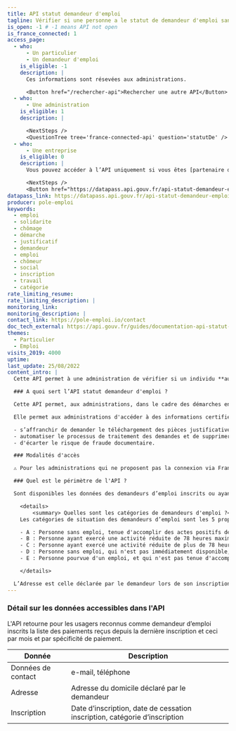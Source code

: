 ```yaml
---
title: API statut demandeur d'emploi
tagline: Vérifier si une personne a le statut de demandeur d'emploi sans lui demander de justificatif
is_open: -1 # -1 means API not open
is_france_connected: 1
access_page:
  - who:
      - Un particulier
      - Un demandeur d'emploi
    is_eligible: -1
    description: |
      Ces informations sont résevées aux administrations.

      <Button href="/rechercher-api">Rechercher une autre API</Button>
  - who:
      - Une administration
    is_eligible: 1
    description: |

      <NextSteps />
      <QuestionTree tree='france-connected-api' question='statutDe' />
  - who:
      - Une entreprise
    is_eligible: 0
    description: |
      Vous pouvez accéder à l’API uniquement si vous êtes [partenaire de France Connect](https://franceconnect.gouv.fr/partenaires), et pour un cas d’usage autorisé par la loi. Vous devrez fournir le cadre juridique qui vous autorise à utiliser ces données.

      <NextSteps />
      <Button href="https://datapass.api.gouv.fr/api-statut-demandeur-emploi">Remplir une demande</Button>
datapass_link: https://datapass.api.gouv.fr/api-statut-demandeur-emploi
producer: pole-emploi
keywords:
  - emploi
  - solidarite
  - chômage
  - démarche
  - justificatif
  - demandeur
  - emploi
  - chômeur
  - social
  - inscription
  - travail
  - catégorie
rate_limiting_resume: 
rate_limiting_description: |
monitoring_link: 
monitoring_description: |
contact_link: https://pole-emploi.io/contact
doc_tech_external: https://api.gouv.fr/guides/documentation-api-statut-pole-emploi
themes:
  - Particulier
  - Emploi
visits_2019: 4000
uptime: 
last_update: 25/08/2022
content_intro: |
  Cette API permet à une administration de vérifier si un individu **authentifié au service avec FranceConnect** est inscrit comme demandeur d’emploi. 

  ### A quoi sert l’API statut demandeur d'emploi ?

  Cette API permet, aux administrations, dans le cadre des démarches en ligne qu'elles mettent en œuvre de savoir si un usager a le statut de demandeur d’emploi.

  Elle permet aux administrations d'accéder à des informations certifiées à la source et ainsi :

  - s’affranchir de demander le téléchargement des pièces justificatives,
  - automatiser le processus de traitement des demandes et de supprimer le contrôle en back-office,
  - d'écarter le risque de fraude documentaire.

  ### Modalités d'accès

  ⚠️ Pour les administrations qui ne proposent pas la connexion via FranceConnect ou pour lesquelles les démarches en ligne sont accessibles également sans FranceConnect, les mêmes données sont **disponibles dans [l'API Particulier](/les-api/api-particulier)**

  ### Quel est le périmètre de l'API ?

  Sont disponibles les données des demandeurs d’emploi inscrits ou ayant été inscrits à Pôle emploi depuis 2010, date d’inscription et de cessation d’inscription le cas échéant.

    <details>
        <summary> Quelles sont les catégories de demandeurs d'emploi ?</summary>
    Les catégories de situation des demandeurs d’emploi sont les 5 proposées par Pôle emploi: A, B, C, D et E. La répartition permet d'établir une classification selon la disponibilité du demandeur d'emploi.

    - A : Personne sans emploi, tenue d'accomplir des actes positifs de recherche d'emploi, à la recherche d'un emploi quel que soit le type de contrat (CDI,CDD, à temps plein, à temps partiel, temporaire ou saisonnier) ;
    - B : Personne ayant exercé une activité réduite de 78 heures maximum par mois, tenue d'accomplir des actes positifs de recherche d'emploi ;
    - C : Personne ayant exercé une activité réduite de plus de 78 heures par mois, tenue d'accomplir des actes positifs de recherche d'emploi ;
    - D : Personne sans emploi, qui n'est pas immédiatement disponible, et qui n'est pas tenue d'accomplir des actes positifs de recherche d'emploi (demandeur d'emploi en formation, en maladie, etc.) ;
    - E : Personne pourvue d'un emploi, et qui n'est pas tenue d'accomplir des actes positifs de recherche d'emploi.

    </details>

  L’Adresse est celle déclarée par le demandeur lors de son inscription ou suite à une déclaration de changement d’adresse.
---
```


### Détail sur les données accessibles dans l'API

L'API retourne pour les usagers reconnus comme demandeur d’emploi inscrits la liste des paiements reçus depuis la dernière inscription et ceci par mois et par spécificité de paiement.

| Donnée                       | Description                                                                                        |
| ---------------------------- | -------------------------------------------------------------------------------------------------- |
| Données de contact           | e-mail, téléphone                                                                                  |
| Adresse                      | Adresse du domicile déclaré par le demandeur                                                       |
| Inscription                  | Date d’inscription, date de cessation inscription, catégorie d’inscription                         |
